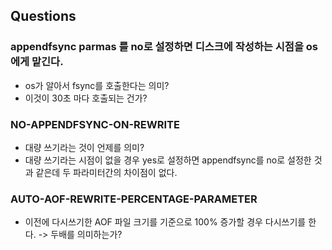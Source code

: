 ## Questions

### appendfsync parmas 를 no로 설정하면 디스크에 작성하는 시점을 os에게 맡긴다.
* os가 알아서 fsync를 호출한다는 의미?
* 이것이 30초 마다 호출되는 건가?

### NO-APPENDFSYNC-ON-REWRITE
* 대량 쓰기라는 것이 언제를 의미?
* 대량 쓰기라는 시점이 없을 경우 yes로 설정하면 appendfsync를 no로 설정한 것과 같은데 두 파라미터간의 차이점이 없다. 

### AUTO-AOF-REWRITE-PERCENTAGE-PARAMETER
* 이전에 다시쓰기한 AOF 파일 크기를 기준으로 100% 증가할 경우 다시쓰기를 한다. -> 두배를 의미하는가?



